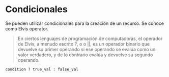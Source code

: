 # Condicionales
Se pueden utilizar condicionales para la creación de un recurso. Se conoce como Elvis operator.
> En ciertos lenguajes de programación de computadoras, el operador de Elvis, a menudo escrito ?, o o ||, es un operador binario que devuelve su primer operando si ese operando se evalúa como un valor verdadero, y de lo contrario evalúa y devuelve su segundo operando.

```
condition ? true_val : false_val
```